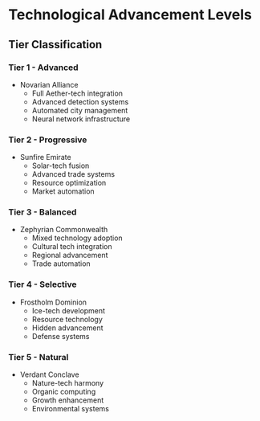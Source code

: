 # Technological Advancement Levels

## Tier Classification

### Tier 1 - Advanced
- Novarian Alliance
  - Full Aether-tech integration
  - Advanced detection systems
  - Automated city management
  - Neural network infrastructure

### Tier 2 - Progressive
- Sunfire Emirate
  - Solar-tech fusion
  - Advanced trade systems
  - Resource optimization
  - Market automation

### Tier 3 - Balanced
- Zephyrian Commonwealth
  - Mixed technology adoption
  - Cultural tech integration
  - Regional advancement
  - Trade automation

### Tier 4 - Selective
- Frostholm Dominion
  - Ice-tech development
  - Resource technology
  - Hidden advancement
  - Defense systems

### Tier 5 - Natural
- Verdant Conclave
  - Nature-tech harmony
  - Organic computing
  - Growth enhancement
  - Environmental systems
